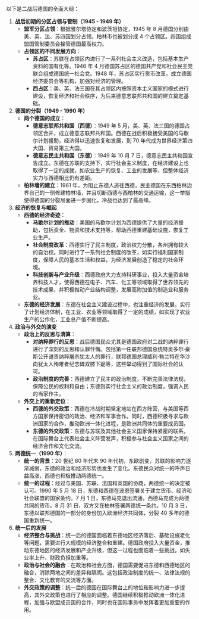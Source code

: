 以下是二战后德国的全面大纲：
1. **战后初期的分区占领与管制（1945 - 1949 年）**
    - **盟军分区占领**：根据雅尔塔协定和波茨坦协定，1945 年 8 月德国分别由美、英、法、苏四国划分占领。柏林市也被划分成 4 个占领区。四国组成盟国管制委员会接管德国最高权力。
    - **占领区的不同发展方向**：
        - **苏占区**：苏联在占领区内进行了一系列社会主义改造，包括基本生产资料的国有化等。1946 年 4 月德国苏占区的德国共产党和社会民主党联合组成德国统一社会党。1948 年，苏占区实行货币改革，成立德国经济委员会等机构，加强对经济的管理。
        - **西占区**：美、英、法三国在其占领区内按照资本主义国家的模式进行建设，恢复经济和社会秩序，为后来德意志联邦共和国的建立奠定基础。
2. **德国的分裂（1949 - 1990 年）**
    - **两个德国的成立**：
        - **德意志联邦共和国（西德）**：1949 年 5 月，美、英、法三国的德国占领区合并，成立德意志联邦共和国。西德在战后积极接受美国的马歇尔计划援助，经济得以迅速恢复和发展，到 70 年代成为世界经济第四大国、贸易第三大国。
        - **德意志民主共和国（东德）**：1949 年 10 月 7 日，德意志民主共和国宣告成立。东德在苏联的支持下，实行社会主义制度，在经济建设上也取得了一定的成就，如农业生产的恢复、工业的发展等，但整体经济实力与西德相比仍有差距。
    - **柏林墙的建立**：1961 年，为阻止东德人逃往西德，民主德国在东西柏林边界自己的一侧修建柏林墙，并且切断西德与西柏林的交通运输，这一举措使得德国的分裂局面进一步固化，冷战也达到了最高峰。
3. **经济的恢复与崛起**
    - **西德的经济奇迹**：
        - **马歇尔计划的推动**：美国的马歇尔计划为西德提供了大量的经济援助，包括资金、物资和技术支持等，帮助西德重建基础设施，恢复工业生产。
        - **社会制度改革**：西德实行了民主制度，政治权力分散，各州拥有较大的自治权。同时进行了一系列社会制度的改革，如实行福利国家制度，保障人民的基本生活和权益，为经济发展创造了稳定的社会环境。
        - **科技创新与产业升级**：西德政府大力支持科研事业，投入大量资金培养科技人才，使得西德在电子、汽车、化工等领域取得了世界领先的技术成果，并积极推动产业结构调整，发展高附加值的制造业和服务业。
    - **东德的经济发展**：东德在社会主义建设过程中，也注重经济的发展，实行了计划经济体制，在工业、农业等领域取得了一定的成绩，如实现了农业生产的公作化，工业总产值不断提高。
4. **政治与外交的演变**
    - **政治上的反思与清算**：
        - **对纳粹罪行的反思**：战后德国民众尤其是德国政府对二战的纳粹罪行进行了深刻的反思和认罪忏悔。包括第一任联邦德国总统特奥多尔·豪斯公开谴责纳粹屠杀犹太人的罪行，联邦德国总理威利·勃兰特在华沙向犹太人殉难者纪念碑双膝下跪等，这些举动得到了国际社会的认可。
        - **政治制度的完善**：西德建立了民主的政治制度，不断完善法律法规，保障公民的权利和自由；东德则实行社会主义的政治制度，强调人民的当家作主。
    - **外交上的重新定位**：
        - **西德的外交政策**：西德在冷战时期坚定地站在西方阵营，与美国等西方国家保持密切的政治、经济和军事合作。同时，西德积极寻求与欧洲国家的合作，推动欧洲一体化进程，是欧洲共同体的重要成员国。
        - **东德的外交政策**：东德与苏联及其他社会主义国家保持紧密的联系，在国际舞台上代表社会主义阵营发声，积极参与社会主义国家之间的经济合作和文化交流。
5. **两德统一（1990 年）**：
    - **统一的背景**：20 世纪 80 年代末 90 年代初，东欧剧变，苏联的影响力逐渐减弱，东德的政治和经济形势也发生了变化。东德民众对统一的呼声日益高涨，西德也积极推动两德统一。
    - **统一的过程**：经过与美国、苏联、法国和英国的协商，两德统一的决定被认可。1990 年 5 月 18 日，东德和西德在波恩签署关于建立货币、经济和社会联盟的国家条约。7 月 1 日，东德马克退出流通，西德马克成为两德共同的货币。8 月 31 日，双方又在柏林签署两德统一条约。10 月 3 日，东德以联邦德国的一部分的身份加入欧洲经济共同体，分裂 40 多年的德国重新统一。
6. **统一后的发展**
    - **经济整合与挑战**：统一后的德国面临着东德地区经济落后、基础设施老化等问题，需要进行大规模的经济整合和重建。德国政府投入大量资金，推动东德地区的经济发展和产业升级，但这一过程也面临着一些挑战，如失业率上升、财政负担加重等。
    - **政治与社会的融合**：在政治和社会方面，德国需要促进东德和西德地区的融合，消除两地之间的差异和隔阂。这包括政治制度的统一、法律法规的整合、文化教育的交流等方面。
    - **外交政策的调整**：统一后的德国在国际舞台上的地位和影响力进一步提高，其外交政策也进行了相应的调整。德国继续积极推动欧洲一体化进程，加强与欧盟成员国的合作，同时也在国际事务中发挥着更加重要的作用。
